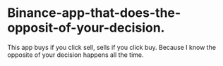 # Binance-app-that-does-the-opposit-of-your-decision.
This app buys if you click sell, sells if you click buy. Because I know the opposite of your decision happens all the time.
